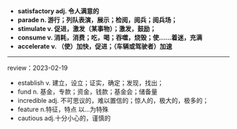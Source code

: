 - **satisfactory adj. 令人满意的**
- **parade n. 游行；列队表演，展示；检阅，阅兵；阅兵场；**
- **stimulate v. 促进，激发（某事物）；激发，鼓励；**
- **consume v. 消耗，消费；吃，喝；吞噬，烧毁；使……着迷，充满**
- **accelerate v. （使）加快，促进；（车辆或驾驶者）加速**

---

review：2023-02-19

- establish v. 建立，设立；证实，确定；发现，找出；
- fund n. 基金，专款；资金，钱款；基金会；储备量
- incredible adj. 不可思议的，难以置信的；惊人的，极大的，极多的；
- feature n.特征，特点 以...为特殊
- cautious adj.十分小心的，谨慎的
